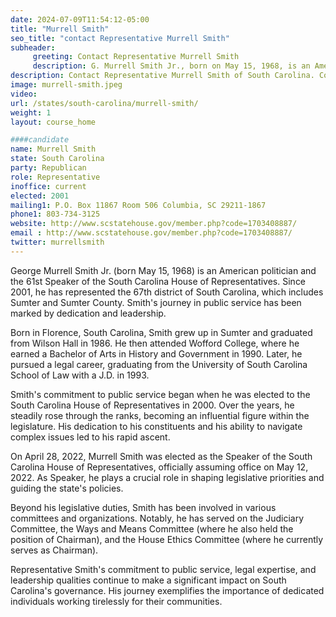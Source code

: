 ```yaml
---
date: 2024-07-09T11:54:12-05:00
title: "Murrell Smith"
seo_title: "contact Representative Murrell Smith"
subheader:
     greeting: Contact Representative Murrell Smith
     description: G. Murrell Smith Jr., born on May 15, 1968, is an American politician affiliated with the Republican Party. He has been serving as a member of the South Carolina House of Representatives, representing District 67, since 2000.
description: Contact Representative Murrell Smith of South Carolina. Contact information for Murrell Smith includes email address, phone number, and mailing address.
image: murrell-smith.jpeg
video:
url: /states/south-carolina/murrell-smith/
weight: 1
layout: course_home

####candidate
name: Murrell Smith
state: South Carolina
party: Republican
role: Representative
inoffice: current
elected: 2001
mailing1: P.O. Box 11867 Room 506 Columbia, SC 29211-1867
phone1: 803-734-3125
website: http://www.scstatehouse.gov/member.php?code=1703408887/
email : http://www.scstatehouse.gov/member.php?code=1703408887/
twitter: murrellsmith
---
```

George Murrell Smith Jr. (born May 15, 1968) is an American politician and the 61st Speaker of the South Carolina House of Representatives. Since 2001, he has represented the 67th district of South Carolina, which includes Sumter and Sumter County. Smith's journey in public service has been marked by dedication and leadership.

Born in Florence, South Carolina, Smith grew up in Sumter and graduated from Wilson Hall in 1986. He then attended Wofford College, where he earned a Bachelor of Arts in History and Government in 1990. Later, he pursued a legal career, graduating from the University of South Carolina School of Law with a J.D. in 1993.

Smith's commitment to public service began when he was elected to the South Carolina House of Representatives in 2000. Over the years, he steadily rose through the ranks, becoming an influential figure within the legislature. His dedication to his constituents and his ability to navigate complex issues led to his rapid ascent.

On April 28, 2022, Murrell Smith was elected as the Speaker of the South Carolina House of Representatives, officially assuming office on May 12, 2022. As Speaker, he plays a crucial role in shaping legislative priorities and guiding the state's policies.

Beyond his legislative duties, Smith has been involved in various committees and organizations. Notably, he has served on the Judiciary Committee, the Ways and Means Committee (where he also held the position of Chairman), and the House Ethics Committee (where he currently serves as Chairman).

Representative Smith's commitment to public service, legal expertise, and leadership qualities continue to make a significant impact on South Carolina's governance. His journey exemplifies the importance of dedicated individuals working tirelessly for their communities.
